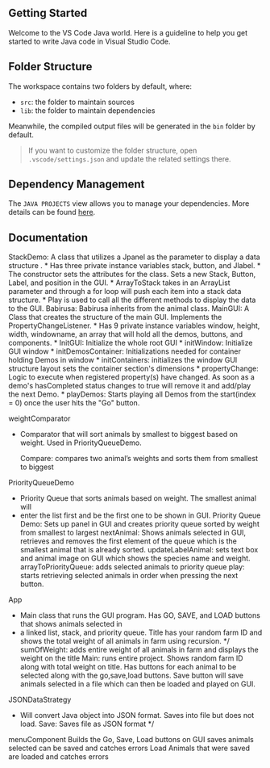 ## Getting Started

Welcome to the VS Code Java world. Here is a guideline to help you get started to write Java code in Visual Studio Code.

## Folder Structure

The workspace contains two folders by default, where:

- `src`: the folder to maintain sources
- `lib`: the folder to maintain dependencies

Meanwhile, the compiled output files will be generated in the `bin` folder by default.

> If you want to customize the folder structure, open `.vscode/settings.json` and update the related settings there.

## Dependency Management

The `JAVA PROJECTS` view allows you to manage your dependencies. More details can be found [here](https://github.com/microsoft/vscode-java-dependency#manage-dependencies).


## Documentation
StackDemo: A class that utilizes a Jpanel as the parameter to display a data structure . 
    * Has three private instance variables stack, button, and Jlabel. 
    * The constructor sets the attributes for the class. Sets a new Stack, Button, Label, and position in the GUI.
    * ArrayToStack takes in an ArrayList parameter and through a for loop will push each item into a stack data       structure.
    * Play is used to call all the different methods to display the data to the GUI.
Babirusa: Babirusa inherits from the animal class. 
MainGUI: A Class that creates the structure of the main GUI. Implements the PropertyChangeListener.
    * Has 9 private instance variables window, height, width, windowname, an array that will hold all the demos, buttons, and components. 
    * InitGUI: Initialize the whole root GUI
    * initWindow: Initialize GUI window
    * initDemosContainer: Initializations needed for container holding Demos in window
    * initContainers: initializes the window GUI structure layout sets the container section's dimensions
    * propertyChange: Logic to execute when registered property(s) have changed. As soon as a demo's hasCompleted status changes to true will remove it and add/play the next Demo.
    * playDemos: Starts playing all Demos from the start(index = 0)  once the user hits the "Go" button.

weightComparator

* Comparator that will sort animals by smallest to biggest based on weight. Used in PriorityQueueDemo.
  
  Compare: compares two animal’s weights and sorts them from smallest to biggest

PriorityQueueDemo

* Priority Queue that sorts animals based on weight. The smallest animal will
* enter the list first and be the first one to be shown in GUI.
  Priority Queue Demo: Sets up panel in GUI and creates priority queue sorted by weight from smallest to largest
  nextAnimal: Shows animals selected in GUI, retrieves and removes the first element of the queue which is the smallest animal that is already sorted.
  updateLabelAnimal: sets text box and animal image on GUI which shows the species name and weight.
  arrayToPriorityQueue: adds selected animals to priority queue
  play: starts retrieving selected animals in order when pressing the next button.

App

* Main class that runs the GUI program. Has GO, SAVE, and LOAD buttons that shows animals selected in
* a linked list, stack, and priority queue. Title has your random farm ID and shows the total weight of all animals in farm using recursion.
  */
  sumOfWeight: adds entire weight of all animals in farm and displays the weight on the title
  Main: runs entire project. Shows random farm ID along with total weight on title. Has buttons for each animal to be selected along with the go,save,load buttons. Save button will save animals selected in a file which can then be loaded and played on GUI.

JSONDataStrategy

* Will convert Java object into JSON format. Saves into file but does not load.
  Save: Saves file as JSON format
  */

menuComponent
Builds the Go, Save, Load buttons on GUI
saves
animals selected can be saved and catches errors
Load
Animals that were saved are loaded and catches errors

